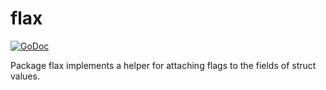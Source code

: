 # flax

[![GoDoc](https://img.shields.io/static/v1?label=godoc&message=reference&color=white)](https://pkg.go.dev/github.com/creachadair/flax)

Package flax implements a helper for attaching flags to the fields of struct values.
